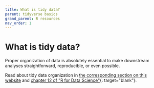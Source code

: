 ```yaml
---
title: What is tidy data?
parent: tidyverse basics
grand_parent: R resources
nav_order: 1
---
```


# What is tidy data?

Proper organization of data is absolutely essential to make downstream analyses straightforward, reproducible, or even possible. 

Read about tidy data organization in [the corresponding section on this website](https://kriscgun.github.io/xdasi-bio-2021/best_practices/tidy_data.html) and [chapter 12 of "R for Data Science"](https://r4ds.had.co.nz/tidy-data.html){: target="blank"}.
